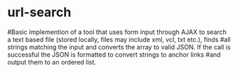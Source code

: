 # url-search

#Basic implemention of a tool that uses form input through AJAX to search a text based file (stored locally, files may include xml, vcl, txt etc.), finds #all strings matching the input and converts the array to valid JSON. If the call is successful the JSON is formatted to convert strings to anchor links #and output them to an ordered list. 
